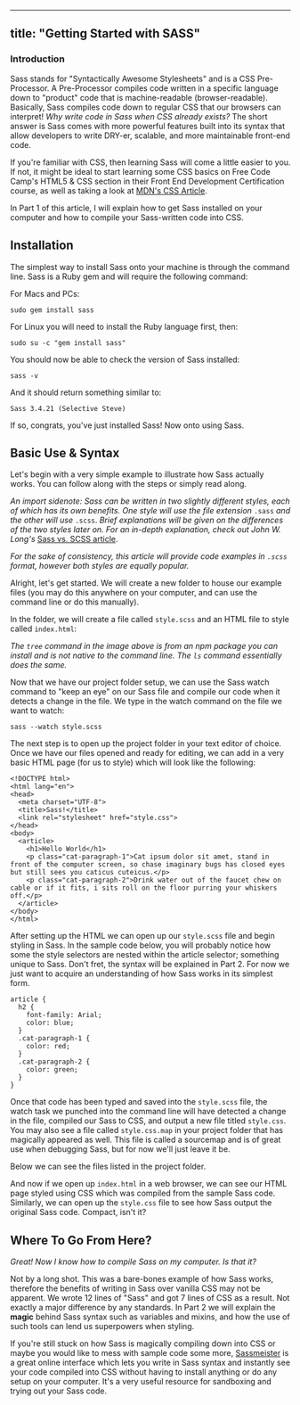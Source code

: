
---
title: "Getting Started with SASS"
---

### Introduction

Sass stands for "Syntactically Awesome Stylesheets" and is a CSS Pre-Processor. A Pre-Processor compiles code written in a specific language down to "product" code that is machine-readable (browser-readable). Basically, Sass compiles code down to regular CSS that our browsers can interpret! _Why write code in Sass when CSS already exists?_ The short answer is Sass comes with more powerful features built into its syntax that allow developers to write DRY-er, scalable, and more maintainable front-end code.

If you're familiar with CSS, then learning Sass will come a little easier to you. If not, it might be ideal to start learning some CSS basics on Free Code Camp's HTML5 & CSS section in their Front End Development Certification course, as well as taking a look at [MDN's CSS Article](https://developer.mozilla.org/en-US/docs/Web/CSS).

In Part 1 of this article, I will explain how to get Sass installed on your computer and how to compile your Sass-written code into CSS.

## Installation

The simplest way to install Sass onto your machine is through the command line. Sass is a Ruby gem and will require the following command:

For Macs and PCs:

`sudo gem install sass`

For Linux you will need to install the Ruby language first, then:

`sudo su -c "gem install sass"`

You should now be able to check the version of Sass installed:

`sass -v`

And it should return something similar to:

`Sass 3.4.21 (Selective Steve)`

If so, congrats, you've just installed Sass! Now onto using Sass.

## Basic Use & Syntax

Let's begin with a very simple example to illustrate how Sass actually works. You can follow along with the steps or simply read along.

_An import sidenote: Sass can be written in two slightly different styles, each of which has its own benefits. One style will use the file extension_ `.sass` _and the other will use_ `.scss`. _Brief explanations will be given on the differences of the two styles later on. For an in-depth explanation, check out John W. Long's_ [Sass vs. SCSS article](http://thesassway.com/editorial/sass-vs-scss-which-syntax-is-better).

_For the sake of consistency, this article will provide code examples in `.scss` format, however both styles are equally popular._

Alright, let's get started. We will create a new folder to house our example files (you may do this anywhere on your computer, and can use the command line or do this manually).

In the folder, we will create a file called `style.scss` and an HTML file to style called `index.html`:

_The `tree` command in the image above is from an npm package you can install and is not native to the command line. The `ls` command essentially does the same._

Now that we have our project folder setup, we can use the Sass watch command to "keep an eye" on our Sass file and compile our code when it detects a change in the file. We type in the watch command on the file we want to watch:

`sass --watch style.scss`

The next step is to open up the project folder in your text editor of choice. Once we have our files opened and ready for editing, we can add in a very basic HTML page (for us to style) which will look like the following:

    <!DOCTYPE html>
    <html lang="en">
    <head>
      <meta charset="UTF-8">
      <title>Sass!</title>
      <link rel="stylesheet" href="style.css">
    </head>
    <body>
      <article>
        <h1>Hello World</h1>
        <p class="cat-paragraph-1">Cat ipsum dolor sit amet, stand in front of the computer screen, so chase imaginary bugs has closed eyes but still sees you caticus cuteicus.</p>
        <p class="cat-paragraph-2">Drink water out of the faucet chew on cable or if it fits, i sits roll on the floor purring your whiskers off.</p>
      </article>
    </body>
    </html>

After setting up the HTML we can open up our `style.scss` file and begin styling in Sass. In the sample code below, you will probably notice how some the style selectors are nested within the article selector; something unique to Sass. Don't fret, the syntax will be explained in Part 2\. For now we just want to acquire an understanding of how Sass works in its simplest form.

    article {
      h2 {
        font-family: Arial;
        color: blue;
      }
      .cat-paragraph-1 {
        color: red;
      }
      .cat-paragraph-2 {
        color: green;
      }
    }

Once that code has been typed and saved into the `style.scss` file, the watch task we punched into the command line will have detected a change in the file, compiled our Sass to CSS, and output a new file titled `style.css`. You may also see a file called `style.css.map` in your project folder that has magically appeared as well. This file is called a sourcemap and is of great use when debugging Sass, but for now we'll just leave it be.

Below we can see the files listed in the project folder.

And now if we open up `index.html` in a web browser, we can see our HTML page styled using CSS which was compiled from the sample Sass code. Similarly, we can open up the `style.css` file to see how Sass output the original Sass code. Compact, isn't it?

## Where To Go From Here?

_Great! Now I know how to compile Sass on my computer. Is that it?_

Not by a long shot. This was a bare-bones example of how Sass works, therefore the benefits of writing in Sass over vanilla CSS may not be apparent. We wrote 12 lines of "Sass" and got 7 lines of CSS as a result. Not exactly a major difference by any standards. In Part 2 we will explain the **magic** behind Sass syntax such as variables and mixins, and how the use of such tools can lend us superpowers when styling.

If you're still stuck on how Sass is magically compiling down into CSS or maybe you would like to mess with sample code some more, [Sassmeister](http://www.sassmeister.com/) is a great online interface which lets you write in Sass syntax and instantly see your code compiled into CSS without having to install anything or do any setup on your computer. It's a very useful resource for sandboxing and trying out your Sass code.
